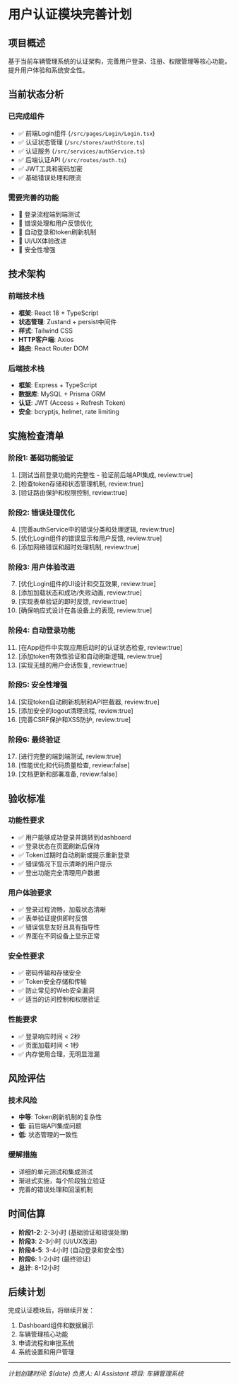 # 用户认证模块完善计划

## 项目概述
基于当前车辆管理系统的认证架构，完善用户登录、注册、权限管理等核心功能，提升用户体验和系统安全性。

## 当前状态分析

### 已完成组件
- ✅ 前端Login组件 (`/src/pages/Login/Login.tsx`)
- ✅ 认证状态管理 (`/src/stores/authStore.ts`)
- ✅ 认证服务 (`/src/services/authService.ts`)
- ✅ 后端认证API (`/src/routes/auth.ts`)
- ✅ JWT工具和密码加密
- ✅ 基础错误处理和限流

### 需要完善的功能
- 🔄 登录流程端到端测试
- 🔄 错误处理和用户反馈优化
- 🔄 自动登录和token刷新机制
- 🔄 UI/UX体验改进
- 🔄 安全性增强

## 技术架构

### 前端技术栈
- **框架**: React 18 + TypeScript
- **状态管理**: Zustand + persist中间件
- **样式**: Tailwind CSS
- **HTTP客户端**: Axios
- **路由**: React Router DOM

### 后端技术栈
- **框架**: Express + TypeScript
- **数据库**: MySQL + Prisma ORM
- **认证**: JWT (Access + Refresh Token)
- **安全**: bcryptjs, helmet, rate limiting

## 实施检查清单

### 阶段1: 基础功能验证
1. [测试当前登录功能的完整性 - 验证前后端API集成, review:true]
2. [检查token存储和状态管理机制, review:true]
3. [验证路由保护和权限控制, review:true]

### 阶段2: 错误处理优化
4. [完善authService中的错误分类和处理逻辑, review:true]
5. [优化Login组件的错误显示和用户反馈, review:true]
6. [添加网络错误和超时处理机制, review:true]

### 阶段3: 用户体验改进
7. [优化Login组件的UI设计和交互效果, review:true]
8. [添加加载状态和成功/失败动画, review:true]
9. [实现表单验证的即时反馈, review:true]
10. [确保响应式设计在各设备上的表现, review:true]

### 阶段4: 自动登录功能
11. [在App组件中实现应用启动时的认证状态检查, review:true]
12. [添加token有效性验证和自动刷新逻辑, review:true]
13. [实现无缝的用户会话恢复, review:true]

### 阶段5: 安全性增强
14. [实现token自动刷新机制和API拦截器, review:true]
15. [添加安全的logout清理流程, review:true]
16. [完善CSRF保护和XSS防护, review:true]

### 阶段6: 最终验证
17. [进行完整的端到端测试, review:true]
18. [性能优化和代码质量检查, review:false]
19. [文档更新和部署准备, review:false]

## 验收标准

### 功能性要求
- ✅ 用户能够成功登录并跳转到dashboard
- ✅ 登录状态在页面刷新后保持
- ✅ Token过期时自动刷新或提示重新登录
- ✅ 错误情况下显示清晰的用户提示
- ✅ 登出功能完全清理用户数据

### 用户体验要求
- ✅ 登录过程流畅，加载状态清晰
- ✅ 表单验证提供即时反馈
- ✅ 错误信息友好且具有指导性
- ✅ 界面在不同设备上显示正常

### 安全性要求
- ✅ 密码传输和存储安全
- ✅ Token安全存储和传输
- ✅ 防止常见的Web安全漏洞
- ✅ 适当的访问控制和权限验证

### 性能要求
- ✅ 登录响应时间 < 2秒
- ✅ 页面加载时间 < 1秒
- ✅ 内存使用合理，无明显泄漏

## 风险评估

### 技术风险
- **中等**: Token刷新机制的复杂性
- **低**: 前后端API集成问题
- **低**: 状态管理的一致性

### 缓解措施
- 详细的单元测试和集成测试
- 渐进式实施，每个阶段独立验证
- 完善的错误处理和回滚机制

## 时间估算
- **阶段1-2**: 2-3小时 (基础验证和错误处理)
- **阶段3**: 2-3小时 (UI/UX改进)
- **阶段4-5**: 3-4小时 (自动登录和安全性)
- **阶段6**: 1-2小时 (最终验证)
- **总计**: 8-12小时

## 后续计划
完成认证模块后，将继续开发：
1. Dashboard组件和数据展示
2. 车辆管理核心功能
3. 申请流程和审批系统
4. 系统设置和用户管理

---
*计划创建时间: $(date)*
*负责人: AI Assistant*
*项目: 车辆管理系统*